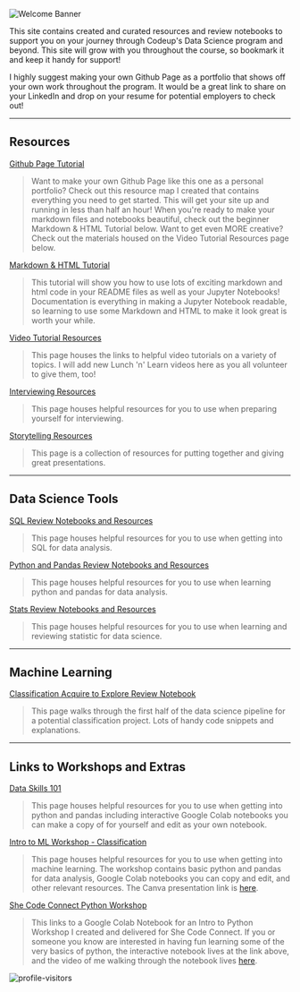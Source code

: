 ![Welcome Banner](https://i.pinimg.com/564x/28/d7/73/28d7734a4276106b20f37f459196454b.jpg)

This site contains created and curated resources and review notebooks to support you on your journey through Codeup's Data Science program and beyond. This site will grow with you throughout the course, so bookmark it and keep it handy for support!

I highly suggest making your own Github Page as a portfolio that shows off your own work throughout the program. It would be a great link to share on your LinkedIn and drop on your resume for potential employers to check out!

___
## Resources

[Github Page Tutorial](https://ds-review-hub.github.io/github_page_portfolio.pdf)

>Want to make your own Github Page like this one as a personal portfolio? Check out this resource map I created that contains everything you need to get started. This will get your site up and running in less than half an hour! When you're ready to make your markdown files and notebooks beautiful, check out the beginner Markdown & HTML Tutorial below. Want to get even MORE creative? Check out the materials housed on the Video Tutorial Resources page below.

[Markdown & HTML Tutorial](https://ds-review-hub.github.io/markdown_and_html_tutorial)

>This tutorial will show you how to use lots of exciting markdown and html code in your README files as well as your Jupyter Notebooks! Documentation is everything in making a Jupyter Notebook readable, so learning to use some Markdown and HTML to make it look great is worth your while.

[Video Tutorial Resources](https://ds-review-hub.github.io/tutorial_videos)

>This page houses the links to helpful video tutorials on a variety of topics. I will add new Lunch 'n' Learn videos here as you all volunteer to give them, too!

[Interviewing Resources](https://ds-review-hub.github.io/interviewing_resources)

>This page houses helpful resources for you to use when preparing yourself for interviewing.

[Storytelling Resources](https://ds-review-hub.github.io/storytelling)

>This page is a collection of resources for putting together and giving great presentations.

___
## Data Science Tools

[SQL Review Notebooks and Resources](https://ds-review-hub.github.io/sql_reviews)

>This page houses helpful resources for you to use when getting into SQL for data analysis.

[Python and Pandas Review Notebooks and Resources](https://ds-review-hub.github.io/python_reviews)

>This page houses helpful resources for you to use when learning python and pandas for data analysis.

[Stats Review Notebooks and Resources](https://ds-review-hub.github.io/stats_reviews)

>This page houses helpful resources for you to use when learning and reviewing statistic for data science.

___
## Machine Learning


[Classification Acquire to Explore Review Notebook](https://ds-review-hub.github.io/classification_acquire_to_explore_review/classification_acquire_to_explore_review)

>This page walks through the first half of the data science pipeline for a potential classification project. Lots of handy code snippets and explanations.

___
## Links to Workshops and Extras

[Data Skills 101](https://dataskills101.github.io/)

>This page houses helpful resources for you to use when getting into python and pandas including interactive Google Colab notebooks you can make a copy of for yourself and edit as your own notebook.

[Intro to ML Workshop - Classification](https://faithkane3.github.io/)

>This page houses helpful resources for you to use when getting into machine learning. The workshop contains basic python and pandas for data analysis, Google Colab notebooks you can copy and edit, and other relevant resources. The Canva presentation link is [here](https://www.canva.com/design/DAEL0tiSEAw/7I1oDBFRULaoAMFrQG-kSw/view?utm_content=DAEL0tiSEAw&utm_campaign=designshare&utm_medium=link&utm_source=publishsharelink).

[She Code Connect Python Workshop](https://colab.research.google.com/drive/1FEq_HTDw7fpVdPBFufShf2K8oeTLRDPn?usp=sharing)

>This links to a Google Colab Notebook for an Intro to Python Workshop I created and delivered for She Code Connect. If you or someone you know are interested in having fun learning some of the very basics of python, the interactive notebook lives at the link above, and the video of me walking through the notebook lives [here](https://youtu.be/X-ym8duzQwI).

![profile-visitors](https://visitor-badge.glitch.me/badge?page_id=ds-review-hub.github.io/)
